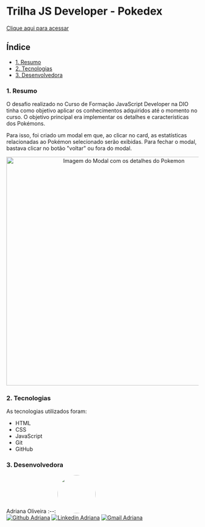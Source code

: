# Trilha JS Developer - Pokedex

[Clique aqui para acessar](https://js-developer-pokedex-ashen.vercel.app/)

## Índice

* [1. Resumo](#1-resumo) 
* [2. Tecnologias](#2-tecnologias) 
* [3. Desenvolvedora](#3-desenvolvedora)

### 1. Resumo

O desafio realizado no Curso de Formação JavaScript Developer na DIO tinha como objetivo aplicar os conhecimentos adquiridos até o momento no curso. O objetivo principal era implementar os detalhes e características dos Pokémons.

Para isso, foi criado um modal em que, ao clicar no card, as estatísticas relacionadas ao Pokémon selecionado serão exibidas. Para fechar o modal, bastava clicar no botão "voltar" ou fora do modal.

<div align="center">
  <img width="600" src="https://github.com/AdrianaKatarina/js-developer-pokedex/assets/122534293/e7c63987-25ef-4c1f-815c-5189dc809808" alt="Imagem do Modal com os detalhes do Pokemon"/>
</div>

### 2. Tecnologias

As tecnologias utilizados foram:

- HTML
- CSS
- JavaScript
- Git
- GitHub

### 3. Desenvolvedora
Adriana Oliveira
:--: 
[<img style="border-radius: 50%;" src="https://avatars.githubusercontent.com/u/122534293?v=4" width=100><br>](https://github.com/AdrianaKatarina)
[![Github Adriana](https://img.shields.io/badge/-AdrianaOliveira-000?style=flat-square&logo=Github&logoColor=white&link=https://github.com/AdrianaKatarina)](https://github.com/AdrianaKatarina)
[![Linkedin Adriana](https://img.shields.io/badge/-Adriana-blue?style=flat-square&logo=Linkedin&logoColor=white&link=https://www.linkedin.com/in/adroliveira/)](https://www.linkedin.com/in/adroliveira/)
[![Gmail Adriana](https://img.shields.io/badge/-Email-c14438?style=flat-square&logo=Gmail&logoColor=white&link=mailto:adrianaoliveira.tech@gmail.com)](mailto:adrianaoliveira.tech@gmail.com)


